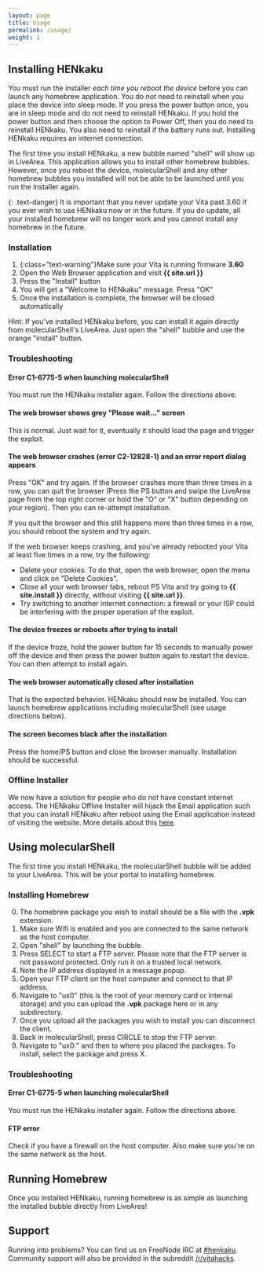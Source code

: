 ```yaml
---
layout: page
title: Usage
permalink: /usage/
weight: 1
---
```


Installing HENkaku
-------------------------------------------------------------------------------
You must run the installer *each time you reboot the device* before you can launch any homebrew application. You do *not* need to reinstall when you place the device into sleep mode. If you press the power button once, you are in sleep mode and do not need to reinstall HENkaku. If you hold the power button and then choose the option to Power Off, then you do need to reinstall HENkaku. You also need to reinstall if the battery runs out. Installing HENkaku requires an internet connection.

The first time you install HENkaku, a new bubble named "shell" will show up in LiveArea. This application allows you to install other homebrew bubbles. However, once you reboot the device, molecularShell and any other homebrew bubbles you installed will not be able to be launched until you run the installer again.

{: .text-danger}
It is important that you never update your Vita past 3.60 if you ever wish to use HENkaku now or in the future. If you do update, all your installed homebrew will no longer work and you cannot install any homebrew in the future.

### Installation
1. {:class="text-warning"}Make sure your Vita is running firmware **3.60**
2. Open the Web Browser application and visit **{{ site.url }}**
3. Press the "Install" button
4. You will get a "Welcome to HENkaku" message. Press "OK"
5. Once the installation is complete, the browser will be closed automatically

<div class="alert alert-info">
  <p>Hint: If you've installed HENkaku before, you can install it again directly from molecularShell's LiveArea. Just open the "shell" bubble and use the orange "install" button.</p>
</div>

### Troubleshooting

#### Error C1-6775-5 when launching molecularShell

You must run the HENkaku installer again. Follow the directions above.

#### The web browser shows grey "Please wait..." screen

This is normal. Just wait for it, eventually it should load the page and trigger the exploit.

#### The web browser crashes (error C2-12828-1) and an error report dialog appears

Press "OK" and try again. If the browser crashes more than three times in a row, you can quit the browser (Press the PS button and swipe the LiveArea page from the top right corner or hold the "O" or "X" button depending on your region). Then you can re-attempt installation.

If you quit the browser and this still happens more than three times in a row, you should reboot the system and try again.

If the web browser keeps crashing, and you've already rebooted your Vita at least five times in a row, try the following:

* Delete your cookies. To do that, open the web browser, open the menu and click on "Delete Cookies".
* Close all your web browser tabs, reboot PS Vita and try going to **{{ site.install }}** directly, without visiting **{{ site.url }}**.
* Try switching to another internet connection: a firewall or your ISP could be interfering with the proper operation of the exploit.

#### The device freezes or reboots after trying to install

If the device froze, hold the power button for 15 seconds to manually power off the device and then press the power button again to restart the device. You can then attempt to install again.

#### The web browser automatically closed after installation

That is the expected behavior. HENkaku should now be installed. You can launch homebrew applications including molecularShell (see usage directions below).

#### The screen becomes black after the installation

Press the home/PS button and close the browser manually. Installation should be successful.

### Offline Installer

We now have a solution for people who do not have constant internet access. The HENkaku Offline Installer will hijack the Email application such that you can install HENkaku after reboot using the Email application instead of visiting the website. More details about this [here](/showcase/).

Using molecularShell
-------------------------------------------------------------------------------
The first time you install HENkaku, the molecularShell bubble will be added to your LiveArea. This will be your portal to installing homebrew.

### Installing Homebrew
0. The homebrew package you wish to install should be a file with the **.vpk** extension.
0. Make sure Wifi is enabled and you are connected to the same network as the host computer.
0. Open "shell" by launching the bubble.
0. Press SELECT to start a FTP server. Please note that the FTP server is not password protected. Only run it on a trusted local network.
0. Note the IP address displayed in a message popup.
0. Open your FTP client on the host computer and connect to that IP address.
0. Navigate to "ux0" (this is the root of your memory card or internal storage) and you can upload the **.vpk** package here or in any subdirectory.
0. Once you upload all the packages you wish to install you can disconnect the client.
0. Back in molecularShell, press CIRCLE to stop the FTP server.
0. Navigate to "ux0:" and then to where you placed the packages. To install, select the package and press X.

### Troubleshooting

#### Error C1-6775-5 when launching molecularShell

You must run the HENkaku installer again. Follow the directions above.

#### FTP error

Check if you have a firewall on the host computer. Also make sure you're on the same network as the host.


Running Homebrew
-------------------------------------------------------------------------------
Once you installed HENkaku, running homebrew is as simple as launching the installed bubble directly from LiveArea!

Support
-------------------------------------------------------------------------------
Running into problems? You can find us on FreeNode IRC at [#henkaku](irc://chat.freenode.net/henkaku). Community support will also be provided in the subreddit [/r/vitahacks](https://reddit.com/r/vitahacks).
